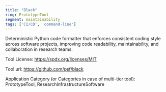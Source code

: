 ```yaml
---
title: "Black"
ring: PrototypeTool
segment: maintainability
tags: ['CI/CD', 'command-line']
---
```

Deterministic Python code formatter that enforces consistent coding style across software projects, improving code readability, maintainability, and collaboration in research teams.

Tool License: https://spdx.org/licenses/MIT

Tool url: https://github.com/psf/black

Application Category (or Categories in case of multi-tier tool): PrototypeTool, ResearchInfrastructureSoftware
